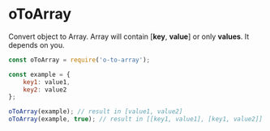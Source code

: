 # oToArray
Convert object to Array. Array will contain [**key**, **value**] or only **values**. It depends on you.


```javascript
const oToArray = require('o-to-array');

const example = {
    key1: value1,
    key2: value2
};

oToArray(example); // result in [value1, value2]
oToArray(example, true); // result in [[key1, value1], [key1, value2]]
